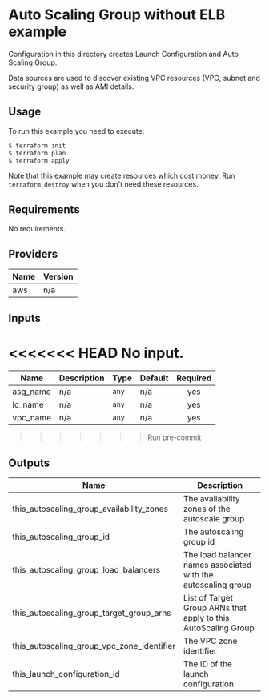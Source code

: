# Auto Scaling Group without ELB example

Configuration in this directory creates Launch Configuration and Auto Scaling Group.

Data sources are used to discover existing VPC resources (VPC, subnet and security group) as well as AMI details.

## Usage

To run this example you need to execute:

```bash
$ terraform init
$ terraform plan
$ terraform apply
```

Note that this example may create resources which cost money. Run `terraform destroy` when you don't need these resources.

<!-- BEGINNING OF PRE-COMMIT-TERRAFORM DOCS HOOK -->
## Requirements

No requirements.

## Providers

| Name | Version |
|------|---------|
| aws | n/a |

## Inputs

<<<<<<< HEAD
No input.
=======
| Name | Description | Type | Default | Required |
|------|-------------|------|---------|:--------:|
| asg\_name | n/a | `any` | n/a | yes |
| lc\_name | n/a | `any` | n/a | yes |
| vpc\_name | n/a | `any` | n/a | yes |
>>>>>>> Run pre-commit

## Outputs

| Name | Description |
|------|-------------|
| this\_autoscaling\_group\_availability\_zones | The availability zones of the autoscale group |
| this\_autoscaling\_group\_id | The autoscaling group id |
| this\_autoscaling\_group\_load\_balancers | The load balancer names associated with the autoscaling group |
| this\_autoscaling\_group\_target\_group\_arns | List of Target Group ARNs that apply to this AutoScaling Group |
| this\_autoscaling\_group\_vpc\_zone\_identifier | The VPC zone identifier |
| this\_launch\_configuration\_id | The ID of the launch configuration |

<!-- END OF PRE-COMMIT-TERRAFORM DOCS HOOK -->
